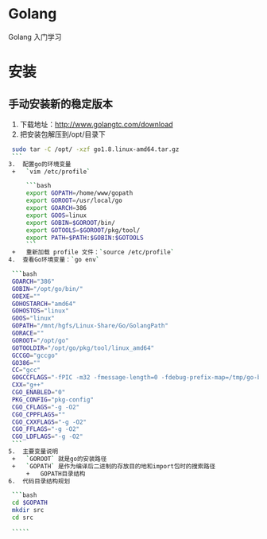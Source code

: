 # Golang
Golang 入门学习
# 安装
## 手动安装新的稳定版本
1.  下载地址：http://www.golangtc.com/download
2.  把安装包解压到/opt/目录下
 
   ```bash
    sudo tar -C /opt/ -xzf go1.8.linux-amd64.tar.gz
    ```
3.  配置go的环境变量
    +   `vim /etc/profile`

        ```bash
        export GOPATH=/home/www/gopath 
        export GOROOT=/usr/local/go
        export GOARCH=386
        export GOOS=linux
        export GOBIN=$GOROOT/bin/
        export GOTOOLS=$GOROOT/pkg/tool/
        export PATH=$PATH:$GOBIN:$GOTOOLS
        ```
    +   重新加载 profile 文件：`source /etc/profile`    
4.  查看Go环境变量：`go env` 

    ```bash
    GOARCH="386"
    GOBIN="/opt/go/bin/"
    GOEXE=""
    GOHOSTARCH="amd64"
    GOHOSTOS="linux"
    GOOS="linux"
    GOPATH="/mnt/hgfs/Linux-Share/Go/GolangPath"
    GORACE=""
    GOROOT="/opt/go"
    GOTOOLDIR="/opt/go/pkg/tool/linux_amd64"
    GCCGO="gccgo"
    GO386=""
    CC="gcc"
    GOGCCFLAGS="-fPIC -m32 -fmessage-length=0 -fdebug-prefix-map=/tmp/go-build922856580=/tmp/go-build -gno-record-gcc-switches"
    CXX="g++"
    CGO_ENABLED="0"
    PKG_CONFIG="pkg-config"
    CGO_CFLAGS="-g -O2"
    CGO_CPPFLAGS=""
    CGO_CXXFLAGS="-g -O2"
    CGO_FFLAGS="-g -O2"
    CGO_LDFLAGS="-g -O2"
    ```
5.  主要变量说明
    +   `GOROOT` 就是go的安装路径
    +   `GOPATH` 是作为编译后二进制的存放目的地和import包时的搜索路径
        +   GOPATH目录结构
6.  代码目录结构规划

    ```bash
    cd $GOPATH
    mkdir src
    cd src
    
    `````  
        
        
        
